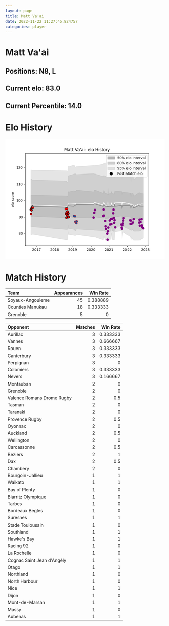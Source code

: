 ```yaml
---  
layout: page  
title: Matt Va'ai  
date: 2022-11-22 11:27:45.824757  
categories: player  
---
```

# Matt Va'ai

## Positions: N8, L

## Current elo: 83.0

## Current Percentile: 14.0

# Elo History


![elo history](history_MattVa'ai.png)
# Match History


| Team             |   Appearances |   Win Rate |
|:-----------------|--------------:|-----------:|
| Soyaux-Angouleme |            45 |   0.388889 |
| Counties Manukau |            18 |   0.333333 |
| Grenoble         |             5 |   0        |

| Opponent                   |   Matches |   Win Rate |
|:---------------------------|----------:|-----------:|
| Aurillac                   |         3 |   0.333333 |
| Vannes                     |         3 |   0.666667 |
| Rouen                      |         3 |   0.333333 |
| Canterbury                 |         3 |   0.333333 |
| Perpignan                  |         3 |   0        |
| Colomiers                  |         3 |   0.333333 |
| Nevers                     |         3 |   0.166667 |
| Montauban                  |         2 |   0        |
| Grenoble                   |         2 |   0        |
| Valence Romans Drome Rugby |         2 |   0.5      |
| Tasman                     |         2 |   0        |
| Taranaki                   |         2 |   0        |
| Provence Rugby             |         2 |   0.5      |
| Oyonnax                    |         2 |   0        |
| Auckland                   |         2 |   0.5      |
| Wellington                 |         2 |   0        |
| Carcassonne                |         2 |   0.5      |
| Beziers                    |         2 |   1        |
| Dax                        |         2 |   0.5      |
| Chambery                   |         2 |   0        |
| Bourgoin-Jallieu           |         1 |   1        |
| Waikato                    |         1 |   1        |
| Bay of Plenty              |         1 |   0        |
| Biarritz Olympique         |         1 |   0        |
| Tarbes                     |         1 |   0        |
| Bordeaux Begles            |         1 |   0        |
| Suresnes                   |         1 |   1        |
| Stade Toulousain           |         1 |   0        |
| Southland                  |         1 |   1        |
| Hawke's Bay                |         1 |   1        |
| Racing 92                  |         1 |   0        |
| La Rochelle                |         1 |   0        |
| Cognac Saint Jean d'Angély |         1 |   1        |
| Otago                      |         1 |   1        |
| Northland                  |         1 |   0        |
| North Harbour              |         1 |   0        |
| Nice                       |         1 |   1        |
| Dijon                      |         1 |   0        |
| Mont-de-Marsan             |         1 |   1        |
| Massy                      |         1 |   0        |
| Aubenas                    |         1 |   1        |